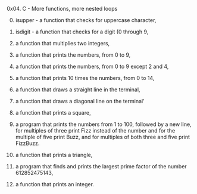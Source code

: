 0x04. C - More functions, more nested loops

0. isupper - a function that checks for uppercase character,

1. isdigit - a function that checks for a digit (0 through 9,

2. a function that multiplies two integers,

3. a function that prints the numbers, from 0 to 9,

4. a function that prints the numbers, from 0 to 9 except 2 and 4,

5. a function that prints 10 times the numbers, from 0 to 14,

6. a function that draws a straight line in the terminal,

7. a function that draws a diagonal line on the terminal'

8. a function that prints a square,

9. a program that prints the numbers from 1 to 100, followed by a new line,
   for multiples of three print Fizz instead of the number and for the multiple
   of five print Buzz, and for multiples of both three and five print FizzBuzz.

10. a function that prints a triangle, 

11. a program that finds and prints the largest prime factor of the number
    612852475143,

12. a function that prints an integer. 
